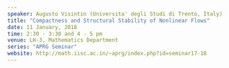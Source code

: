 ```yaml
---
speaker: Augusto Visintin (Universita' degli Studi di Trento, Italy)
title: "Compactness and Structural Stability of Nonlinear Flows"
date: 11 January, 2018
time: 2:30 - 3:30 and 4 - 5 pm
venue: LH-3, Mathematics Department
series: "APRG Seminar"
website: http://math.iisc.ac.in/~aprg/index.php?id=seminar17-18
---
```

<!--
<a href="Fitzpatrick-2018(abstract).pdf">Click here for Abstract.</a>
-->
